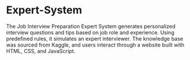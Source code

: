 # Expert-System
The Job Interview Preparation Expert System generates personalized interview questions and tips based on job role and experience. Using predefined rules, it simulates an expert interviewer. The knowledge base was sourced from Kaggle, and users interact through a website built with HTML, CSS, and JavaScript.
